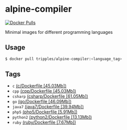 # alpine-compiler
[![Docker Pulls](https://img.shields.io/docker/pulls/mashape/kong.svg?maxAge=2592000?style=flat-square)](https://hub.docker.com/r/tripples/alpine-compiler/)

Minimal images for different programming languages

## Usage
```sh
$ docker pull tripples/alpine-compiler:<language_tag>
```

## Tags
* `c` [(c/Dockerfile [45.03Mb])](https://github.com/tripples/docker-alpine-compiler/blob/master/c/Dockerfile)
* `cpp` [(cpp/Dockerfile [45.03Mb])](https://github.com/tripples/docker-alpine-compiler/blob/master/cpp/Dockerfile)
* `csharp` [(csharp/Dockerfile [61.05Mb])](https://github.com/tripples/docker-alpine-compiler/blob/master/csharp/Dockerfile)
* `go` [(go/Dockerfile [46.09Mb])](https://github.com/tripples/docker-alpine-compiler/blob/master/go/Dockerfile)
* `java7` [(java7/Dockerfile [39.94Mb])](https://github.com/tripples/docker-alpine-compiler/blob/master/java7/Dockerfile)
* `php5` [(php5/Dockerfile [5.91Mb])](https://github.com/tripples/docker-alpine-compiler/blob/master/php5/Dockerfile)
* `python2` [(python2/Dockerfile [13.13Mb])](https://github.com/tripples/docker-alpine-compiler/blob/master/python2/Dockerfile)
* `ruby` [(ruby/Dockerfile [7.67Mb])](https://github.com/tripples/docker-alpine-compiler/blob/master/ruby/Dockerfile)
